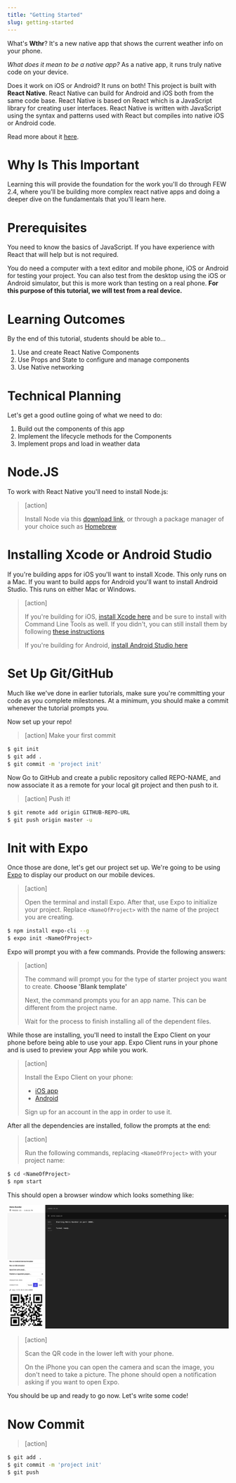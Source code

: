 ```yaml
---
title: "Getting Started"
slug: getting-started
---
```


What's **Wthr**? It's a new native app that shows the current weather info on your phone.

_What does it mean to be a native app?_ As a native app, it runs truly native code on your device.

Does it work on iOS or Android? It runs on both! This project is built with **React Native**. React Native can build for Android and iOS both from the same code base. React Native is based on React which is a JavaScript library for creating user interfaces. React Native is written with JavaScript using the syntax and patterns used with React but compiles into native iOS or Android code.

Read more about it [here](https://facebook.github.io/react-native/).

# Why Is This Important

Learning this will provide the foundation for the work you'll do through FEW 2.4, where you'll be building more complex react native apps and doing a deeper dive on the fundamentals that you'll learn here.

# Prerequisites

You need to know the basics of JavaScript. If you have experience with React that will help but is not required.

You do need a computer with a text editor and mobile phone, iOS or Android for testing your project. You can also test from the desktop using the iOS or Android simulator, but this is more work than testing on a real phone. **For this purpose of this tutorial, we will test from a real device.**

# Learning Outcomes

By the end of this tutorial, students should be able to...

1. Use and create React Native Components
1. Use Props and State to configure and manage components
1. Use Native networking


# Technical Planning

Let's get a good outline going of what we need to do:

1. Build out the components of this app
1. Implement the lifecycle methods for the Components
1. Implement props and load in weather data

# Node.JS

To work with React Native you'll need to install Node.js:

> [action]
>
> Install Node via this [download link](https://nodejs.org/en/download/), or through a package manager of your choice such as [Homebrew](https://brew.sh/)

# Installing Xcode or Android Studio

If you're building apps for iOS you'll want to install Xcode. This only runs on a Mac. If you want to build apps for Android you'll want to install Android Studio. This runs on either Mac or Windows.

> [action]
>
> If you're building for iOS, [install Xcode here](https://itunes.apple.com/us/app/xcode/id497799835?mt=12) and be sure to install with Command Line Tools as well. If you didn't, you can still install them by following [these instructions](http://osxdaily.com/2014/02/12/install-command-line-tools-mac-os-x/)
>
> If you're building for Android,  [install Android Studio here](https://developer.android.com/studio/install)

# Set Up Git/GitHub

Much like we've done in earlier tutorials, make sure you're committing your code as you complete milestones. At a minimum, you should make a commit whenever the tutorial prompts you.

Now set up your repo!

>[action]
> Make your first commit
>
```bash
$ git init
$ git add .
$ git commit -m 'project init'
```

Now Go to GitHub and create a public repository called REPO-NAME, and now associate it as a remote for your local git project and then push to it.

>[action]
> Push it!
>
```bash
$ git remote add origin GITHUB-REPO-URL
$ git push origin master -u
```

# Init with Expo

Once those are done, let's get our project set up. We're going to be using [Expo](https://expo.io/learn) to display our product on our mobile devices.

> [action]
>
> Open the terminal and install Expo. After that, use Expo to initialize your project. Replace `<NameOfProject>` with the name of the project you are creating.
>
```bash
$ npm install expo-cli --g
$ expo init <NameOfProject>
```

Expo will prompt you with a few commands. Provide the following answers:

> [action]
>
> The command will prompt you for the type of starter project you want to create. **Choose 'Blank template'**
>
> Next, the command prompts you for an app name. This can be different from the project name.
>
> Wait for the process to finish installing all of the dependent files.

While those are installing, you'll need to install the Expo Client on your phone before being able to use your app. Expo Client runs in your phone and is used to preview your App while you work.

> [action]
>
> Install the Expo Client on your phone:
>
> - [iOS app](https://itunes.apple.com/app/apple-store/id982107779)
> - [Android](https://play.google.com/store/apps/details?id=host.exp.exponent&referrer=www)
>
> Sign up for an account in the app in order to use it.

After all the dependencies are installed, follow the prompts at the end:

> [action]
>
> Run the following commands, replacing `<NameOfProject>` with your project name:
>
```bash
$ cd <NameOfProject>
$ npm start
```

This should open a browser window which looks something like:

![ScreenShot-1.png](assets/01_init-with-expo_expo-page.png)

> [action]
>
> Scan the QR code in the lower left with your phone.
>
> On the iPhone you can open the camera and scan the image, you don't need to take a picture. The phone should open a notification asking if you want to open Expo.

You should be up and ready to go now. Let's write some code!

# Now Commit

>[action]
>
```bash
$ git add .
$ git commit -m 'project init'
$ git push
```
